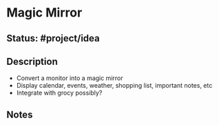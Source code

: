 # Magic Mirror
## Status: #project/idea 
## Description
- Convert a monitor into a magic mirror
- Display calendar, events, weather, shopping list, important notes, etc
- Integrate with grocy possibly?

## Notes
